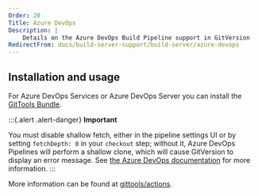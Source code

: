 ```yaml
---
Order: 20
Title: Azure DevOps
Description: |
    Details on the Azure DevOps Build Pipeline support in GitVersion
RedirectFrom: docs/build-server-support/build-server/azure-devops
---
```

## Installation and usage

For Azure DevOps Services or Azure DevOps Server you can install the [GitTools Bundle](https://marketplace.visualstudio.com/items?itemName=gittools.gittools).

:::{.alert .alert-danger}
**Important**

You must disable shallow fetch, either in the pipeline settings UI or by setting `fetchDepth: 0` in your `checkout` step;
without it, Azure DevOps Pipelines will perform a shallow clone, which will cause GitVersion to display an error message.
See [the Azure DevOps documentation](https://learn.microsoft.com/en-us/azure/devops/pipelines/yaml-schema/steps-checkout?view=azure-pipelines#shallow-fetch) for more information.
:::

More information can be found at [gittools/actions](https://github.com/GitTools/actions/blob/main/docs/examples/azure/gitversion/index.md).